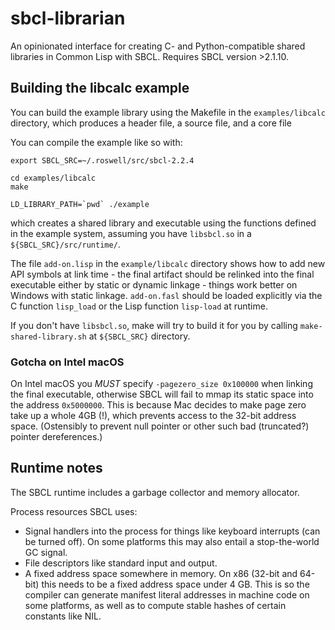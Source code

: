# sbcl-librarian

An opinionated interface for creating C- and Python-compatible shared libraries in Common Lisp with SBCL. Requires SBCL
version >2.1.10.

## Building the libcalc example

You can build the example library using the Makefile in the `examples/libcalc`
directory, which produces a header file, a source file, and a core
file

You can compile the example like so with:

```
export SBCL_SRC=~/.roswell/src/sbcl-2.2.4

cd examples/libcalc
make

LD_LIBRARY_PATH=`pwd` ./example
```

which creates a shared library and executable using the functions
defined in the example system, assuming you have `libsbcl.so`
in a `${SBCL_SRC}/src/runtime/`.

The file `add-on.lisp` in the `example/libcalc` directory shows how to add new
API symbols at link time - the final artifact should be relinked into
the final executable either by static or dynamic linkage - things work
better on Windows with static linkage. `add-on.fasl` should be loaded
explicitly via the C function `lisp_load` or the Lisp function
`lisp-load` at runtime.

If you don't have `libsbcl.so`, make will try to build it for you
by calling `make-shared-library.sh` at `${SBCL_SRC}` directory.


### Gotcha on Intel macOS

On Intel macOS you *MUST* specify `-pagezero_size 0x100000`
when linking the final executable, otherwise SBCL will fail to mmap
its static space into the address `0x5000000`. This is because Mac
decides to make page zero take up a whole 4GB (!), which prevents
access to the 32-bit address space. (Ostensibly to prevent null
pointer or other such bad (truncated?) pointer dereferences.)


## Runtime notes

The SBCL runtime includes a garbage collector and memory allocator.

Process resources SBCL uses:
- Signal handlers into the process for things like keyboard interrupts
  (can be turned off). On some platforms this may also entail a
  stop-the-world GC signal.
- File descriptors like standard input and output.
- A fixed address space somewhere in memory. On x86 (32-bit and
  64-bit) this needs to be a fixed address space under 4 GB. This is
  so the compiler can generate manifest literal addresses in machine
  code on some platforms, as well as to compute stable hashes of
  certain constants like NIL.
